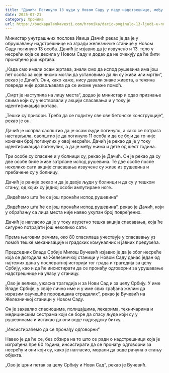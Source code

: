 ```yaml
---
title: "Дачић: Погинуло 13 људи у Новом Саду у паду надстрешнице, међу њима и дете"
date: 2025-07-21
category: Хроника
url: https://backapalankavesti.com/hronika/dacic-poginulo-13-ljudi-u-novom-sadu-u-padu-nadstresnice-medju-njima-i-dete/
---
```


Министар унутрашњих послова Ивица Дачић рекао је да је у обрушавању надстрешнице на згради железничке станице у Новом Саду погинуло 13 особа. Дачић је изјавио да је извучено и 13. тело у несрећи која се десила у Новом Саду и додао да не очекују да ће бити пронађено још жртава.

„Када смо имали осам жртава, знали смо да испод рушевина има још пет особа за које нисмо могли да установимо да ли су живи или мртви“, рекао је Дачић. Они, како каже, нису давали знаке живота, а тежина повреда није дозвољавала да се икоме укаже помоћ.

„Смрт је наступила на лицу места“, додао је министар и одао признање свима који су учествовали у акцији спасавања и у току је идентификација жртава.

„Тешки су призори. Треба да се подигну све ове бетонске конструкције“, рекао је он.

Дачић је испрва саопштио да је осам људи погинуло, а како се потрага настављала, саопштио је да погинуло 11 особа и да се боји да то није коначан број погинулих у овој несрећи. Дачић је рекао да је у току идентификација погинулих, а да је међу њима и дете од шест година.

Три особе су спасене и у болници су, рекао је Дачић. Он је рекао да су две особе биле живе затрпане испод рушевина. Те две особе после неколико сати акције спасавања извучене су живе из рушевина и пребачене су у болницу.

Дачић је раније рекао и да је двоје људи у болници и да су у тешком стању, од којих су једној особи ампутиране ноге..

„Видећемо шта ће се још пронаћи испод рушевина“

„Видећемо шта ће се још пронаћи испод рушевина“, рекао је Дачић, који у обраћању са лица места није навео укупан број повређених.

Дачић је нагласио да је у току изузетно тешка акција спасавања, која ће сигурно потрајати још неколико сати.

Према његовим речима, око 80 спасилаца учествује у спасавању уз помоћ тешке механизације и градских комуналних и јавних предузећа.

Председник Владе Србије Милош Вучевић изјавио је да је због несреће која се догодила на Железничкој станици у Новом Саду данас један од најтежих дана у послератној историји тог града и трагедија за целу Србију, као и да ће инсистирати да се пронађу одговорни за урушавање надстрешнице на улазу у станицу.

„Ово је велика, ужасна трагедија и за Нови Сад и за целу Србију. У име Владе Србије, у своје лично име и у име свих грађана желим да изразим саучешће породицама страдалих“, рекао је Вучевић на Железничкој станици у Новом Саду.

Он је захвалио спасиоцима, полицајцима, лекарима, техничарима и медицинским сестрама који се боре да спасу људе који су у рушевинама и истакао да они воде надљудску битку.

„Инсистираћемо да се пронађу одговорни“

Навео је да ће се, без обзира на то што се ради о надстрешници која је изграђена пре 60 година, инсистирати да се пронађу одговорни за несрећу и они који су, како је нагласио, морали да воде рачуна о стању објекта.

„Ово је црни петак за целу Србију и Нови Сад“, рекао је Вучевић.
